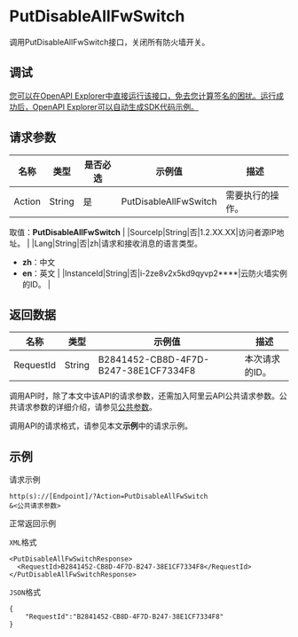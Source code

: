 # PutDisableAllFwSwitch

调用PutDisableAllFwSwitch接口，关闭所有防火墙开关。

## 调试

[您可以在OpenAPI Explorer中直接运行该接口，免去您计算签名的困扰。运行成功后，OpenAPI Explorer可以自动生成SDK代码示例。](https://api.aliyun.com/#product=Cloudfw&api=PutDisableAllFwSwitch&type=RPC&version=2017-12-07)

## 请求参数

|名称|类型|是否必选|示例值|描述|
|--|--|----|---|--|
|Action|String|是|PutDisableAllFwSwitch|需要执行的操作。

 取值：**PutDisableAllFwSwitch** |
|SourceIp|String|否|1.2.XX.XX|访问者源IP地址。 |
|Lang|String|否|zh|请求和接收消息的语言类型。

 -   **zh**：中文
-   **en**：英文 |
|InstanceId|String|否|i-2ze8v2x5kd9qyvp2\*\*\*\*|云防火墙实例的ID。 |

## 返回数据

|名称|类型|示例值|描述|
|--|--|---|--|
|RequestId|String|B2841452-CB8D-4F7D-B247-38E1CF7334F8|本次请求的ID。 |

调用API时，除了本文中该API的请求参数，还需加入阿里云API公共请求参数。公共请求参数的详细介绍，请参见[公共参数](https://help.aliyun.com/document_detail/94763.html)。

调用API的请求格式，请参见本文**示例**中的请求示例。

## 示例

请求示例

```
http(s)://[Endpoint]/?Action=PutDisableAllFwSwitch
&<公共请求参数>
```

正常返回示例

`XML`格式

```
<PutDisableAllFwSwitchResponse>
  <RequestId>B2841452-CB8D-4F7D-B247-38E1CF7334F8</RequestId>
</PutDisableAllFwSwitchResponse>
```

`JSON`格式

```
{
    "RequestId":"B2841452-CB8D-4F7D-B247-38E1CF7334F8"
}
```

